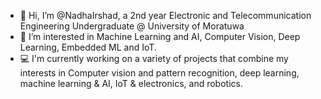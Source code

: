 - 👋 Hi, I’m @NadhaIrshad, a 2nd year Electronic and Telecommunication Engineering Undergraduate @ University of Moratuwa
- 👀 I’m interested in Machine Learning and AI, Computer Vision, Deep Learning, Embedded ML and IoT.
- 💻 I'm currently working on a variety of projects that combine my interests in Computer vision and pattern recognition, deep learning, machine learning & AI, IoT & electronics, and robotics.

<!---
NadhaIrshad/NadhaIrshad is a ✨ special ✨ repository because its `README.md` (this file) appears on your GitHub profile.
You can click the Preview link to take a look at your changes.
--->
